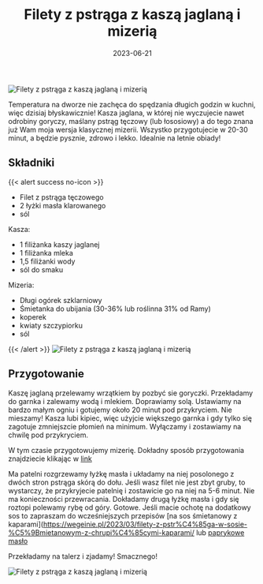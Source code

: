 ﻿---
title: "Filety z pstrąga z kaszą jaglaną i mizerią"
date: 2023-06-21
categories:
- danie główne
tags:
- ryba
- ogórki
- kasza jaglana
thumbnailImagePosition: "top"
---
![Filety z pstrąga z kaszą jaglaną i mizerią](/img/Pstrąg-z-kasza-jaglana-i-mizeria/Pstrąg-z-kasza-jaglana-i-mizeria-1.jpg)

Temperatura na dworze nie zachęca do spędzania długich godzin w kuchni, więc dzisiaj błyskawicznie! Kasza jaglana, w której nie wyczujecie nawet odrobiny goryczy, maślany pstrąg tęczowy (lub łososiowy) a do tego znana już Wam moja wersja klasycznej mizerii. Wszystko przygotujecie w 20-30 minut, a będzie pysznie, zdrowo i lekko. Idealnie na letnie obiady!

<!--more--> 

## Składniki
{{< alert success no-icon >}}
- Filet z pstrąga tęczowego
- 2 łyżki masła klarowanego
- sól

Kasza:
- 1 filiżanka kaszy jaglanej
- 1 filiżanka mleka
- 1,5 filiżanki wody
- sól do smaku

Mizeria:
- Długi ogórek szklarniowy
- Śmietanka do ubijania (30-36% lub roślinna 31% od Ramy)
- koperek
- kwiaty szczypiorku
- sól


{{< /alert >}}
![Filety z pstrąga z kaszą jaglaną i mizerią](/img/Pstrąg-z-kasza-jaglana-i-mizeria/Pstrąg-z-kasza-jaglana-i-mizeria-2.jpg)
## Przygotowanie

Kaszę jaglaną przelewamy wrzątkiem by pozbyć sie goryczki. Przekładamy do garnka i zalewamy wodą i mlekiem. Doprawiamy solą. Ustawiamy na bardzo małym ogniu i gotujemy około 20 minut pod przykryciem. Nie mieszamy! Kasza lubi kipiec, więc użyjcie większego garnka i gdy tylko się zagotuje zmniejszcie płomień na minimum. Wyłączamy i zostawiamy na chwilę pod przykryciem. 

W tym czasie przygotowujemy mizerię. Dokładny sposób przygotowania znajdziecie klikając w [link](https://wegeinie.pl/2023/06/mizeria/)

Ma patelni rozgrzewamy łyżkę masła i układamy na niej posolonego z dwóch stron pstrąga skórą do dołu. Jeśli wasz filet nie jest zbyt gruby, to wystarczy, że przykryjecie patelnię i zostawicie go na niej na 5-6 minut. Nie ma konieczności przewracania. Dokładamy drugą łyżkę masła i gdy się roztopi polewamy rybę od góry. Gotowe. Jeśli macie ochotę na dodatkowy sos to zapraszam do wcześniejszych przepisów [na sos śmietanowy z kaparami](https://wegeinie.pl/2023/03/filety-z-pstr%C4%85ga-w-sosie-%C5%9Bmietanowym-z-chrupi%C4%85cymi-kaparami/ lub [paprykowe masło](https://wegeinie.pl/2023/05/filety-z-pstr%C4%85ga-na-kremowej-polencie-z-marchewk%C4%85-i-groszkiem/)

Przekładamy na talerz i zjadamy! 
Smacznego!

 
![Filety z pstrąga z kaszą jaglaną i mizerią](/img/Pstrąg-z-kasza-jaglana-i-mizeria/Pstrąg-z-kasza-jaglana-i-mizeria-3.jpg)


